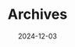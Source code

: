 ---
title: "Archives"
date: 2024-12-03
layout: "archives"
slug: "archives"
menu:
    main:
        weight: 2
        params: 
            icon: archives
---